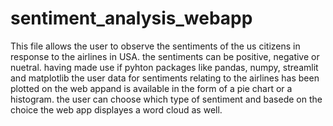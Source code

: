 # sentiment_analysis_webapp

This file allows the user to observe the sentiments of the us citizens in response to the airlines in USA. the sentiments can be positive, negative or nuetral. having made use if pyhton packages like pandas, numpy, streamlit and matplotlib the user data for sentiments relating to the airlines has been plotted on the web appand is available in the form of a pie chart or a histogram. the user can choose which type of sentiment and basede on the choice the web app displayes a word cloud as well.
